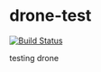 # drone-test

[![Build
Status](http://52.43.64.17/api/badges/mcollina/drone-test/status.svg)](http://52.43.64.17/mcollina/drone-test)

testing drone
